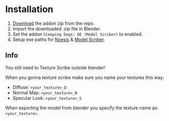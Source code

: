 # Installation
1. [Download](https://github.com/SDmodding/ModelScriberBlender/archive/refs/heads/main.zip) the addon zip from the repo.
2. Import the downloaded .zip file in Blender.
3. Set the addon `Sleeping Dogs: DE (Model Scriber)` to enabled.
4. Setup exe paths for [Noesis](https://richwhitehouse.com/index.php?content=inc_projects.php&showproject=91) & [Model Scriber](https://github.com/SDmodding/ModelScriber).

## Info
You still need to Texture Scribe outside blender!

When you gonna texture scribe make sure you name your textures this way:
- Diffuse: `<your_texture>_D`
- Normal Map: `<your_texture>_N`
- Specular Look: `<your_texture>_S`

When exporting the model from blender you specify the texture name as: `<your_texture>`.

